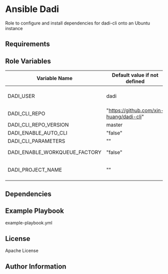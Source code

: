 Ansible Dadi
=========

Role to configure and install dependencies for dadi-cli onto an Ubuntu instance

Requirements
------------


Role Variables
--------------
Variable Name | Default value if not defined | Description
------------- | ---------------------- | -----------
DADI_USER | dadi | the username to install dadi (note, some clouds will install under a separate user)
DADI_CLI_REPO | "https://github.com/xin-huang/dadi-cli" | repo to download dadi cli
DADI_CLI_REPO_VERSION | master | branch to use
DADI_ENABLE_AUTO_CLI | "false" | if true, run dadi-cli automatically
DADI_CLI_PARAMETERS | "" | if set, will pass parameters into the cli
DADI_ENABLE_WORKQUEUE_FACTORY | "false" | if true, run workqueue_factory automatically
DADI_PROJECT_NAME | "" | required if DADI_ENABLE_AUTO_CLI or DADI_ENABLE_WORKQUEUE_FACTORY is true

Dependencies
------------

Example Playbook
----------------

example-playbook.yml

License
-------

Apache License

Author Information
------------------


